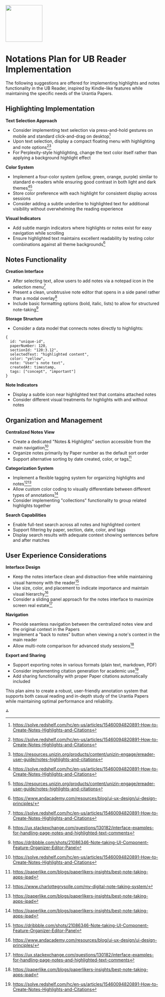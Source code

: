 <img src="https://r2cdn.perplexity.ai/pplx-full-logo-primary-dark%402x.png" class="logo" width="120"/>

# Notations Plan for UB Reader Implementation

The following suggestions are offered for implementing highlights and notes functionality in the UB Reader, inspired by Kindle-like features while maintaining the specific needs of the Urantia Papers.

## Highlighting Implementation

**Text Selection Approach**

- Consider implementing text selection via press-and-hold gestures on mobile and standard click-and-drag on desktop[^2]
- Upon text selection, display a compact floating menu with highlighting and note options[^2][^6]
- For Perplexity-style highlighting, change the text color itself rather than applying a background highlight effect

**Color System**

- Implement a four-color system (yellow, green, orange, purple) similar to standard e-readers while ensuring good contrast in both light and dark themes[^2][^6]
- Store color preference with each highlight for consistent display across sessions
- Consider adding a subtle underline to highlighted text for additional visibility without overwhelming the reading experience

**Visual Indicators**

- Add subtle margin indicators where highlights or notes exist for easy navigation while scrolling
- Ensure highlighted text maintains excellent readability by testing color combinations against all theme backgrounds[^3]


## Notes Functionality

**Creation Interface**

- After selecting text, allow users to add notes via a notepad icon in the selection menu[^2]
- Present a clean, unobtrusive note editor that opens in a side panel rather than a modal overlay[^7]
- Include basic formatting options (bold, italic, lists) to allow for structured note-taking[^5]

**Storage Structure**

- Consider a data model that connects notes directly to highlights:

```
{
  id: "unique-id",
  paperNumber: 120,
  sectionId: "120:3.12",
  selectedText: "highlighted content",
  color: "yellow",
  note: "User's note text",
  createdAt: timestamp,
  tags: ["concept", "important"]
}
```

**Note Indicators**

- Display a subtle icon near highlighted text that contains attached notes
- Consider different visual treatments for highlights with and without notes


## Organization and Management

**Centralized Notes View**

- Create a dedicated "Notes \& Highlights" section accessible from the main navigation[^2]
- Organize notes primarily by Paper number as the default sort order
- Support alternative sorting by date created, color, or tags[^4]

**Categorization System**

- Implement a flexible tagging system for organizing highlights and notes[^1][^4]
- Allow custom color coding to visually differentiate between different types of annotations[^4]
- Consider implementing "collections" functionality to group related highlights together

**Search Capabilities**

- Enable full-text search across all notes and highlighted content
- Support filtering by paper, section, date, color, and tags
- Display search results with adequate context showing sentences before and after matches


## User Experience Considerations

**Interface Design**

- Keep the notes interface clean and distraction-free while maintaining visual harmony with the reader[^5]
- Use size, color, and placement to indicate importance and maintain visual hierarchy[^3]
- Consider a sliding panel approach for the notes interface to maximize screen real estate[^7]

**Navigation**

- Provide seamless navigation between the centralized notes view and the original context in the Papers
- Implement a "back to notes" button when viewing a note's context in the main reader
- Allow multi-note comparison for advanced study sessions[^4]

**Export and Sharing**

- Support exporting notes in various formats (plain text, markdown, PDF)
- Consider implementing citation generation for academic use[^2]
- Add sharing functionality with proper Paper citations automatically included

This plan aims to create a robust, user-friendly annotation system that supports both casual reading and in-depth study of the Urantia Papers while maintaining optimal performance and reliability.

<div>⁂</div>

[^1]: https://www.charlottegrysolle.com/my-digital-note-taking-system/

[^2]: https://solve.redshelf.com/hc/en-us/articles/15460094820891-How-to-Create-Notes-Highlights-and-Citations

[^3]: https://www.andacademy.com/resources/blog/ui-ux-design/ui-design-principles/

[^4]: https://paperlike.com/blogs/paperlikers-insights/best-note-taking-apps-ipad

[^5]: https://dribbble.com/shots/21086346-Note-taking-UI-Component-Feature-Organizer-Editor-Panel

[^6]: https://resources.unizin.org/products/content/unizin-engage/ereader-user-guide/notes-highlights-and-citations

[^7]: https://ux.stackexchange.com/questions/130182/interface-examples-for-handling-page-notes-and-highlighted-text-comments

[^8]: https://zapier.com/blog/best-note-taking-apps/

[^9]: https://rickpastoor.substack.com/p/tips-for-apps-that-help-you-read

[^10]: https://resources.nu.edu/ebooks/annotating

[^11]: https://clickup.com/blog/note-taking-apps/

[^12]: https://fellow.app/blog/productivity/the-best-digital-notepads-note-taking-apps-note-taking-tips/

[^13]: https://libguides.colostate.edu/ebooks/annotating-ebooks

[^14]: https://www.reddit.com/r/books/comments/2qzxc5/are_there_any_good_apps_for_taking_notes_while/

[^15]: https://www.reddit.com/r/ereader/comments/jxdesy/best_ereader_platform_for_highlighting_and_taking/

[^16]: https://www.pcmag.com/picks/the-best-note-taking-apps

[^17]: https://www.youtube.com/watch?v=SIX11M_8sgk

[^18]: https://evernote.com

[^19]: https://tech.yahoo.com/phones/articles/highlight-text-notes-kindle-073054040.html

[^20]: https://www.reddit.com/r/productivity/comments/u2fl44/which_notetaking_app_for_desktop_screens_has_the/

[^21]: https://uxdesign.cc/practicing-visual-note-taking-d6f82f0dcde6

[^22]: https://www.nytimes.com/wirecutter/reviews/best-digital-notebooks/

[^23]: https://www.reddit.com/r/UXDesign/comments/qwmy1d/as_a_ux_designer_i_couldnt_find_a_note_taking_app/

[^24]: https://maze.co/collections/ux-ui-design/ui-design-principles/

[^25]: https://www.zdnet.com/article/best-smart-notebook/

[^26]: https://dribbble.com/tags/note_taking?page=2\&s=latest

[^27]: https://uxdesign.cc/note-taking-during-design-reviews-59510c091c51

[^28]: https://www.youtube.com/watch?v=vD7UqJZs7x4

[^29]: https://impalaintech.com/blog/ui-ux-guide/

[^30]: https://www.youtube.com/watch?v=z7NR55XA9jY

[^31]: https://support.g-w.com/kb/article/325-redshelf-ereader-how-to-create-notes-and-highlights/

[^32]: https://www.flexcil.com

[^33]: https://www.reddit.com/r/ObsidianMD/comments/zv966m/how_do_you_efficiently_take_notes_from_physical/

[^34]: https://www.youtube.com/watch?v=PWypJVLukfE

[^35]: https://www.userinterviews.com/blog/research-notetaking-templates-methods

[^36]: https://www.reddit.com/r/Nuxt/comments/q9f5ho/i_made_noted_a_realtime_notetaking_app_with/

